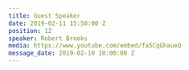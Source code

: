 ```yaml
---
title: Guest Speaker
date: 2019-02-11 15:50:00 Z
position: 12
speaker: Robert Brooks
media: https://www.youtube.com/embed/fa5CqGhaueQ
message_date: 2019-02-10 10:00:00 Z
---
```


